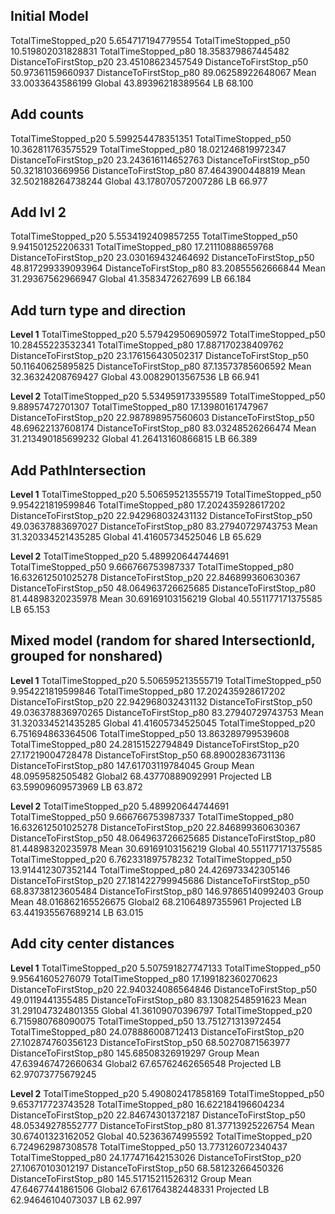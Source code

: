## Initial Model

TotalTimeStopped_p20 5.654717194779554
TotalTimeStopped_p50 10.519802031828831
TotalTimeStopped_p80 18.358379867445482
DistanceToFirstStop_p20 23.45108623457549
DistanceToFirstStop_p50 50.97361159660937
DistanceToFirstStop_p80 89.06258922648067
Mean 33.0033643586199
Global 43.89396218389564
LB 68.100


## Add counts

TotalTimeStopped_p20 5.599254478351351
TotalTimeStopped_p50 10.362811763575529
TotalTimeStopped_p80 18.021246819972347
DistanceToFirstStop_p20 23.243616114652763
DistanceToFirstStop_p50 50.3218103669956
DistanceToFirstStop_p80 87.4643900448819
Mean 32.502188264738244
Global 43.178070572007286
LB 66.977


## Add lvl 2

TotalTimeStopped_p20 5.5534192409857255
TotalTimeStopped_p50 9.941501252206331
TotalTimeStopped_p80 17.21110888659768
DistanceToFirstStop_p20 23.030169432464692
DistanceToFirstStop_p50 48.817299339093964
DistanceToFirstStop_p80 83.20855562666844
Mean 31.29367562966947
Global 41.3583472627699
LB 66.184


## Add turn type and direction

**Level 1**
TotalTimeStopped_p20 5.579429506905972
TotalTimeStopped_p50 10.28455223532341
TotalTimeStopped_p80 17.887170238409762
DistanceToFirstStop_p20 23.176156430502317
DistanceToFirstStop_p50 50.11640625895825
DistanceToFirstStop_p80 87.13573785606592
Mean 32.36324208769427
Global 43.00829013567536
LB 66.941

**Level 2**
TotalTimeStopped_p20 5.534959173395589
TotalTimeStopped_p50 9.88957472701307
TotalTimeStopped_p80 17.13980161747967
DistanceToFirstStop_p20 22.987898957560603
DistanceToFirstStop_p50 48.69622137608174
DistanceToFirstStop_p80 83.03248526266474
Mean 31.213490185699232
Global 41.26413160866815
LB 66.389


## Add PathIntersection

**Level 1**
TotalTimeStopped_p20 5.506595213555719
TotalTimeStopped_p50 9.954221819599846
TotalTimeStopped_p80 17.202435928617202
DistanceToFirstStop_p20 22.942968032431132
DistanceToFirstStop_p50 49.03637883697027
DistanceToFirstStop_p80 83.27940729743753
Mean 31.320334521435285
Global 41.41605734525046
LB 65.629

**Level 2**
TotalTimeStopped_p20 5.489920644744691
TotalTimeStopped_p50 9.666766753987337
TotalTimeStopped_p80 16.632612501025278
DistanceToFirstStop_p20 22.846899360630367
DistanceToFirstStop_p50 48.064963726625685
DistanceToFirstStop_p80 81.44898320235978
Mean 30.69169103156219
Global 40.551177171375585
LB 65.153


## Mixed model (random for shared IntersectionId, grouped for nonshared)

**Level 1**
TotalTimeStopped_p20 5.506595213555719
TotalTimeStopped_p50 9.954221819599846
TotalTimeStopped_p80 17.202435928617202
DistanceToFirstStop_p20 22.942968032431132
DistanceToFirstStop_p50 49.036378836970265
DistanceToFirstStop_p80 83.27940729743753
Mean 31.320334521435285
Global 41.41605734525045
TotalTimeStopped_p20 6.751694863364506
TotalTimeStopped_p50 13.863289799539608
TotalTimeStopped_p80 24.28151522794849
DistanceToFirstStop_p20 27.17219004728478
DistanceToFirstStop_p50 68.89002836731136
DistanceToFirstStop_p80 147.61703119784045
Group Mean 48.0959582505482
Global2 68.43770889092991
Projected LB 63.59909609573969
LB 63.872

**Level 2**
TotalTimeStopped_p20 5.489920644744691
TotalTimeStopped_p50 9.666766753987337
TotalTimeStopped_p80 16.632612501025278
DistanceToFirstStop_p20 22.846899360630367
DistanceToFirstStop_p50 48.064963726625685
DistanceToFirstStop_p80 81.44898320235978
Mean 30.69169103156219
Global 40.551177171375585
TotalTimeStopped_p20 6.762331897578232
TotalTimeStopped_p50 13.914412307352144
TotalTimeStopped_p80 24.426973342305146
DistanceToFirstStop_p20 27.181422799945686
DistanceToFirstStop_p50 68.83738123605484
DistanceToFirstStop_p80 146.97865140992403
Group Mean 48.016862165526675
Global2 68.21064897355961
Projected LB 63.441935567689214
LB 63.015


## Add city center distances

**Level 1**
TotalTimeStopped_p20 5.507591827747133
TotalTimeStopped_p50 9.95641605276079
TotalTimeStopped_p80 17.199182360270623
DistanceToFirstStop_p20 22.940324086564846
DistanceToFirstStop_p50 49.0119441355485
DistanceToFirstStop_p80 83.13082548591623
Mean 31.291047324801355
Global 41.36109070396797
TotalTimeStopped_p20 6.715980768090075
TotalTimeStopped_p50 13.751271313972454
TotalTimeStopped_p80 24.078886008712413
DistanceToFirstStop_p20 27.102874760356123
DistanceToFirstStop_p50 68.50270871563977
DistanceToFirstStop_p80 145.68508326919297
Group Mean 47.639467472660634
Global2 67.65762462656548
Projected LB 62.97073775679245

**Level 2**
TotalTimeStopped_p20 5.490802417858169
TotalTimeStopped_p50 9.653717723743528
TotalTimeStopped_p80 16.622184196604234
DistanceToFirstStop_p20 22.84674301372187
DistanceToFirstStop_p50 48.05349278552777
DistanceToFirstStop_p80 81.37713925226754
Mean 30.67401323162052
Global 40.52363674995592
TotalTimeStopped_p20 6.724962987308578
TotalTimeStopped_p50 13.773126072340437
TotalTimeStopped_p80 24.177471642153026
DistanceToFirstStop_p20 27.10670103012197
DistanceToFirstStop_p50 68.58123266450326
DistanceToFirstStop_p80 145.51715211526312
Group Mean 47.64677441861506
Global2 67.61764382448331
Projected LB 62.94646104073037
LB 62.997
